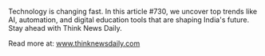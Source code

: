 Technology is changing fast. In this article #730, we uncover top trends like AI, automation, and digital education tools that are shaping India's future. Stay ahead with Think News Daily.

Read more at: www.thinknewsdaily.com